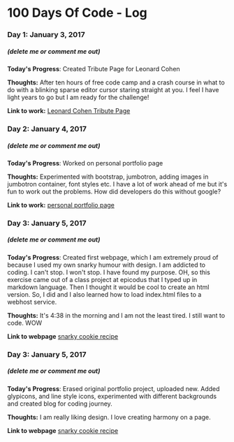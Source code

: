 # 100 Days Of Code - Log

### Day 1: January 3, 2017 
##### (delete me or comment me out)

**Today's Progress**: Created Tribute Page for Leonard Cohen

**Thoughts:** After ten hours of free code camp and a crash course in what to do with a blinking sparse editor cursor staring straight at you. I feel I have light years to go but I am ready for the challenge!

**Link to work:** [Leonard Cohen Tribute Page](https://github.com/linjojesan/Leonard-Cohen-Tribute-Page/blob/master/Cohen%20tribute%20page.html)



### Day 2: January 4, 2017 
##### (delete me or comment me out)

**Today's Progress**: Worked on personal portfolio page

**Thoughts:** Experimented with bootstrap, jumbotron, adding images in jumbotron container, font styles etc. I have a lot of work ahead of me but it's fun to work out the problems. How did developers do this without google? 

**Link to work:** [personal portfolio page](https://codepen.io/LinjoJesan/pen/jyEMBP)


### Day 3: January 5, 2017 
##### (delete me or comment me out)

**Today's Progress**: Created first webpage, which I am extremely proud of because I used my own snarky humour with design. I am addicted to coding. I can't stop. I won't stop. I have found my purpose. OH, so this exercise came out of a class project at epicodus that I typed up in markdown language. Then I thought it would be cool to create an html version. So, I did and I also learned how to load index.html files to a webhost service. 

**Thoughts:**  It's 4:38 in the morning and I am not the least tired. I still want to code. WOW

**Link to webpage** 
[snarky cookie recipe](http://gingersnark.host22.com/gingersnaps.html)

### Day 3: January 5, 2017 
##### (delete me or comment me out)

**Today's Progress**: Erased original portfolio project, uploaded new. Added glypicons, and line style icons, experimented with different backgrounds and created blog for coding journey. 

**Thoughts:**  I am really liking design. I love creating harmony on a page. 

**Link to webpage** 
[snarky cookie recipe](http://gingersnark.host22.com/gingersnaps.html)

